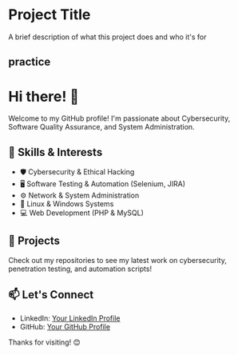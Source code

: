 
# Project Title

A brief description of what this project does and who it's for


## practice 
# Hi there! 👋

Welcome to my GitHub profile! I'm passionate about Cybersecurity, Software Quality Assurance, and System Administration.

## 🔧 Skills & Interests
- 🛡️ Cybersecurity & Ethical Hacking
- 🖥️ Software Testing & Automation (Selenium, JIRA)
- ⚙️ Network & System Administration
- 🐧 Linux & Windows Systems
- 💻 Web Development (PHP & MySQL)

## 🚀 Projects
Check out my repositories to see my latest work on cybersecurity, penetration testing, and automation scripts!

## 📫 Let's Connect
- LinkedIn: [Your LinkedIn Profile](https://linkedin.com/in/yourprofile)
- GitHub: [Your GitHub Profile](https://github.com/yourusername)

Thanks for visiting! 😊
